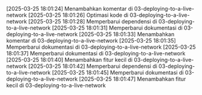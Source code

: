 [2025-03-25 18:01:24] Menambahkan komentar di 03-deploying-to-a-live-network
[2025-03-25 18:01:26] Optimasi kode di 03-deploying-to-a-live-network
[2025-03-25 18:01:28] Memperbarui dependensi di 03-deploying-to-a-live-network
[2025-03-25 18:01:31] Memperbarui dokumentasi di 03-deploying-to-a-live-network
[2025-03-25 18:01:33] Menambahkan komentar di 03-deploying-to-a-live-network
[2025-03-25 18:01:35] Memperbarui dokumentasi di 03-deploying-to-a-live-network
[2025-03-25 18:01:37] Memperbarui dokumentasi di 03-deploying-to-a-live-network
[2025-03-25 18:01:40] Menambahkan fitur kecil di 03-deploying-to-a-live-network
[2025-03-25 18:01:42] Memperbarui dependensi di 03-deploying-to-a-live-network
[2025-03-25 18:01:45] Memperbarui dokumentasi di 03-deploying-to-a-live-network
[2025-03-25 18:01:47] Menambahkan fitur kecil di 03-deploying-to-a-live-network
